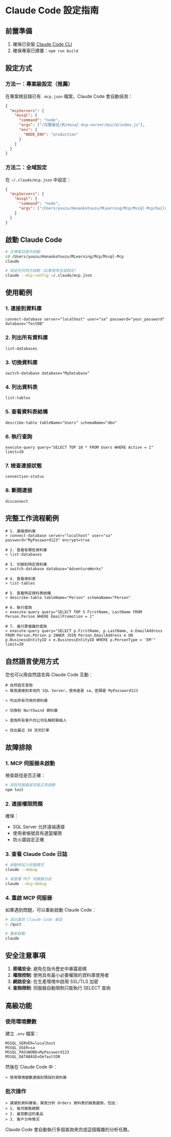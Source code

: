 # Claude Code 設定指南

## 前置準備

1. 確保已安裝 [Claude Code CLI](https://docs.anthropic.com/en/docs/claude-code/overview)
2. 確保專案已建置：`npm run build`

## 設定方式

### 方法一：專案級設定（推薦）

在專案根目錄已有 `.mcp.json` 檔案，Claude Code 會自動偵測：

```json
{
  "mcpServers": {
    "mssql": {
      "command": "node",
      "args": ["/完整路徑/到/mssql-mcp-server/build/index.js"],
      "env": {
        "NODE_ENV": "production"
      }
    }
  }
}
```

### 方法二：全域設定

在 `~/.claude/mcp.json` 中設定：

```json
{
  "mcpServers": {
    "mssql": {
      "command": "node",
      "args": ["/Users/yuuzu/HanaokaYuuzu/MLearning/Mcp/Mssql-Mcp/build/index.js"]
    }
  }
}
```

## 啟動 Claude Code

```bash
# 在專案目錄中啟動
cd /Users/yuuzu/HanaokaYuuzu/MLearning/Mcp/Mssql-Mcp
claude

# 或從任何地方啟動（如果使用全域設定）
claude --mcp-config ~/.claude/mcp.json
```

## 使用範例

### 1. 連接到資料庫

```
connect-database server="localhost" user="sa" password="your_password" database="TestDB"
```

### 2. 列出所有資料庫

```
list-databases
```

### 3. 切換資料庫

```
switch-database database="MyDatabase"
```

### 4. 列出資料表

```
list-tables
```

### 5. 查看資料表結構

```
describe-table tableName="Users" schemaName="dbo"
```

### 6. 執行查詢

```
execute-query query="SELECT TOP 10 * FROM Users WHERE Active = 1" limit=10
```

### 7. 檢查連接狀態

```
connection-status
```

### 8. 斷開連接

```
disconnect
```

## 完整工作流程範例

```
# 1. 連接資料庫
> connect-database server="localhost" user="sa" password="MyPassword123" encrypt=true

# 2. 查看有哪些資料庫
> list-databases

# 3. 切換到特定資料庫
> switch-database database="AdventureWorks"

# 4. 查看資料表
> list-tables

# 5. 查看特定資料表結構
> describe-table tableName="Person" schemaName="Person"

# 6. 執行查詢
> execute-query query="SELECT TOP 5 FirstName, LastName FROM Person.Person WHERE EmailPromotion = 1"

# 7. 進行更複雜的查詢
> execute-query query="SELECT p.FirstName, p.LastName, e.EmailAddress FROM Person.Person p INNER JOIN Person.EmailAddress e ON p.BusinessEntityID = e.BusinessEntityID WHERE p.PersonType = 'EM'" limit=20
```

## 自然語言使用方式

您也可以用自然語言與 Claude Code 互動：

```
# 自然語言查詢
> 幫我連接到本地的 SQL Server，使用者是 sa，密碼是 MyPassword123

> 列出所有可用的資料庫

> 切換到 Northwind 資料庫

> 查詢所有客戶的公司名稱和聯絡人

> 找出最近 30 天的訂單
```

## 故障排除

### 1. MCP 伺服器未啟動

檢查路徑是否正確：
```bash
# 測試伺服器是否能正常啟動
npm test
```

### 2. 連接權限問題

確保：
- SQL Server 允許遠端連接
- 使用者帳號具有適當權限
- 防火牆設定正確

### 3. 查看 Claude Code 日誌

```bash
# 啟動時加入除錯模式
claude --debug

# 或查看 MCP 伺服器日誌
claude --mcp-debug
```

### 4. 重啟 MCP 伺服器

如果遇到問題，可以重新啟動 Claude Code：
```bash
# 退出當前 Claude Code 會話
> /quit

# 重新啟動
claude
```

## 安全注意事項

1. **密碼安全**: 避免在指令歷史中暴露密碼
2. **權限控制**: 使用具有最小必要權限的資料庫使用者
3. **網路安全**: 在生產環境中啟用 SSL/TLS 加密
4. **查詢限制**: 伺服器自動限制只能執行 SELECT 查詢

## 高級功能

### 使用環境變數

建立 `.env` 檔案：
```env
MSSQL_SERVER=localhost
MSSQL_USER=sa
MSSQL_PASSWORD=MyPassword123
MSSQL_DATABASE=DefaultDB
```

然後在 Claude Code 中：
```
> 使用環境變數連接到預設的資料庫
```

### 批次操作

```
> 連接到資料庫後，幫我分析 Orders 資料表的銷售趨勢，包括：
> 1. 每月銷售總額
> 2. 最受歡迎的產品
> 3. 客戶分佈情況
```

Claude Code 會自動執行多個查詢來完成這個複雜的分析任務。